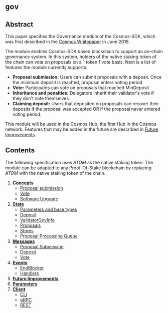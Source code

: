 <!--
order: 0
title: Gov Overview
parent:
  title: "gov"
-->

# `gov`

## Abstract

This paper specifies the Governance module of the Cosmos-SDK, which was first
described in the [Cosmos Whitepaper](https://cosmos.network/about/whitepaper) in
June 2016.

The module enables Cosmos-SDK based blockchain to support an on-chain governance
system. In this system, holders of the native staking token of the chain can vote
on proposals on a 1 token 1 vote basis. Next is a list of features the module
currently supports:

- **Proposal submission:** Users can submit proposals with a deposit. Once the
minimum deposit is reached, proposal enters voting period
- **Vote:** Participants can vote on proposals that reached MinDeposit
- **Inheritance and penalties:** Delegators inherit their validator's vote if
they don't vote themselves.
- **Claiming deposit:** Users that deposited on proposals can recover their
deposits if the proposal was accepted OR if the proposal never entered voting period.

This module will be used in the Cosmos Hub, the first Hub in the Cosmos network.
Features that may be added in the future are described in [Future Improvements](05_future_improvements.md).

## Contents

The following specification uses *ATOM* as the native staking token. The module
can be adapted to any Proof-Of-Stake blockchain by replacing *ATOM* with the native
staking token of the chain.

1. **[Concepts](01_concepts.md)**
    - [Proposal submission](01_concepts.md#proposal-submission)
    - [Vote](01_concepts.md#vote)
    - [Software Upgrade](01_concepts.md#software-upgrade)
2. **[State](02_state.md)**
    - [Parameters and base types](02_state.md#parameters-and-base-types)
    - [Deposit](02_state.md#deposit)
    - [ValidatorGovInfo](02_state.md#validatorgovinfo)
    - [Proposals](02_state.md#proposals)
    - [Stores](02_state.md#stores)
    - [Proposal Processing Queue](02_state.md#proposal-processing-queue)
3. **[Messages](03_messages.md)**
    - [Proposal Submission](03_messages.md#proposal-submission)
    - [Deposit](03_messages.md#deposit)
    - [Vote](03_messages.md#vote)
4. **[Events](04_events.md)**
    - [EndBlocker](04_events.md#endblocker)
    - [Handlers](04_events.md#handlers)
5. **[Future Improvements](05_future_improvements.md)**
6. **[Parameters](06_params.md)**
7. **[Client](07_client.md)**
    - [CLI](07_client.md#endblocker)
    - [gRPC](07_client.md#grpc)
    - [REST](07_client.md#rest)
